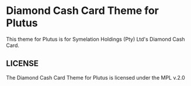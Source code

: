 # Diamond Cash Card Theme for Plutus

This theme for Plutus is for Symelation Holdings (Pty) Ltd's Diamond
Cash Card.

## LICENSE

The Diamond Cash Card Theme for Plutus is licensed under the MPL v.2.0
